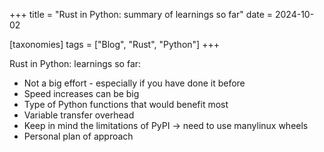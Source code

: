 +++
title = "Rust in Python: summary of learnings so far"
date = 2024-10-02

[taxonomies]
tags = ["Blog", "Rust", "Python"]
+++

Rust in Python: learnings so far:
- Not a big effort - especially if you have done it before
- Speed increases can be big
- Type of Python functions that would benefit most
- Variable transfer overhead
- Keep in mind the limitations of PyPI -> need to use manylinux wheels
- Personal plan of approach
